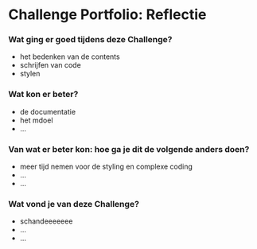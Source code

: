 # Challenge Portfolio: Reflectie

### Wat ging er goed tijdens deze Challenge?
- het bedenken van de contents
- schrijfen van code
- stylen

### Wat kon er beter?
- de documentatie
- het mdoel
- ...

### Van wat er beter kon: hoe ga je dit de volgende anders doen?
- meer tijd nemen voor de styling en complexe  coding
- ...
- ...

### Wat vond je van deze Challenge? 
- schandeeeeeee
- ...
- ...